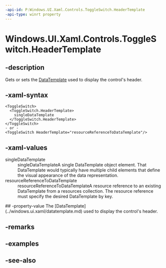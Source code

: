 ```yaml
---
-api-id: P:Windows.UI.Xaml.Controls.ToggleSwitch.HeaderTemplate
-api-type: winrt property
---
```


<!-- Property syntax
public Windows.UI.Xaml.DataTemplate HeaderTemplate { get;  set; }
-->

# Windows.UI.Xaml.Controls.ToggleSwitch.HeaderTemplate

## -description
Gets or sets the [DataTemplate](../windows.ui.xaml/datatemplate.md) used to display the control's header.



## -xaml-syntax
```xaml
<ToggleSwitch>
  <ToggleSwitch.HeaderTemplate>
    singleDataTemplate
  </ToggleSwitch.HeaderTemplate>
</ToggleSwitch>
- or -
<ToggleSwitch HeaderTemplate="resourceReferenceToDataTemplate"/>
```


## -xaml-values
<dl><dt>singleDataTemplate</dt><dd>singleDataTemplateA single DataTemplate object element. That DataTemplate would typically have multiple child elements that define the visual appearance of the data representation.</dd>
<dt>resourceReferenceToDataTemplate</dt><dd>resourceReferenceToDataTemplateA resource reference to an existing DataTemplate from a resources collection. The resource reference must specify the desired DataTemplate by key.</dd>
</dl>
## -property-value
The [DataTemplate](../windows.ui.xaml/datatemplate.md) used to display the control's header.

## -remarks

## -examples

## -see-also
